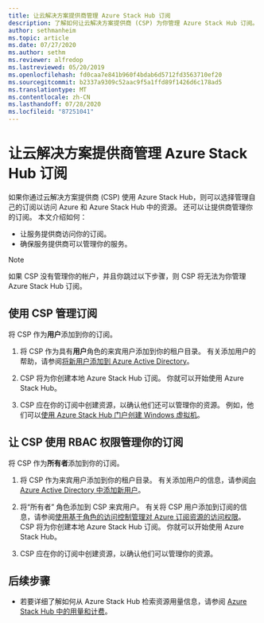 ```yaml
---
title: 让云解决方案提供商管理 Azure Stack Hub 订阅
description: 了解如何让云解决方案提供商 (CSP) 为你管理 Azure Stack Hub 订阅。
author: sethmanheim
ms.topic: article
ms.date: 07/27/2020
ms.author: sethm
ms.reviewer: alfredop
ms.lastreviewed: 05/20/2019
ms.openlocfilehash: fd0caa7e841b960f4bdab6d5712fd3563710ef20
ms.sourcegitcommit: b2337a9309c52aac9f5a1ffd89f1426d6c178ad5
ms.translationtype: MT
ms.contentlocale: zh-CN
ms.lasthandoff: 07/28/2020
ms.locfileid: "87251041"
---
```

# <a name="let-your-cloud-solution-provider-manage-your-azure-stack-hub-subscription"></a>让云解决方案提供商管理 Azure Stack Hub 订阅

如果你通过云解决方案提供商 (CSP) 使用 Azure Stack Hub，则可以选择管理自己的订阅以访问 Azure 和 Azure Stack Hub 中的资源。 还可以让提供商管理你的订阅。 本文介绍如何：

* 让服务提供商访问你的订阅。
* 确保服务提供商可以管理你的服务。

> [!NOTE]
> 如果 CSP 没有管理你的帐户，并且你跳过以下步骤，则 CSP 将无法为你管理 Azure Stack Hub 订阅。

## <a name="manage-your-subscription-with-a-csp"></a>使用 CSP 管理订阅

将 CSP 作为**用户**添加到你的订阅。

1. 将 CSP 作为具有**用户**角色的来宾用户添加到你的租户目录。 有关添加用户的帮助，请参阅[将新用户添加到 Azure Active Directory](/azure/active-directory/add-users-azure-active-directory)。

2. CSP 将为你创建本地 Azure Stack Hub 订阅。 你就可以开始使用 Azure Stack Hub。

3. CSP 应在你的订阅中创建资源，以确认他们还可以管理你的资源。 例如，他们可以[使用 Azure Stack Hub 门户创建 Windows 虚拟机](azure-stack-quick-windows-portal.md)。

## <a name="let-the-csp-manage-your-subscription-using-rbac-rights"></a>让 CSP 使用 RBAC 权限管理你的订阅

将 CSP 作为**所有者**添加到你的订阅。

1. 将 CSP 作为来宾用户添加到你的租户目录。 有关添加用户的信息，请参阅[向 Azure Active Directory 中添加新用户](/azure/active-directory/add-users-azure-active-directory)。

2. 将“所有者”  角色添加到 CSP 来宾用户。 有关将 CSP 用户添加到订阅的信息，请参阅[使用基于角色的访问控制管理对 Azure 订阅资源的访问权限](/azure/role-based-access-control/role-assignments-portal)。 CSP 将为你创建本地 Azure Stack Hub 订阅。 你就可以开始使用 Azure Stack Hub。
3. CSP 应在你的订阅中创建资源，以确认他们可以管理你的资源。

## <a name="next-steps"></a>后续步骤

* 若要详细了解如何从 Azure Stack Hub 检索资源用量信息，请参阅 [Azure Stack Hub 中的用量和计费](../operator/azure-stack-billing-and-chargeback.md)。

